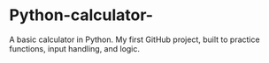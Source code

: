 # Python-calculator-
A basic calculator in Python. My first GitHub project, built to practice functions, input handling, and logic.
